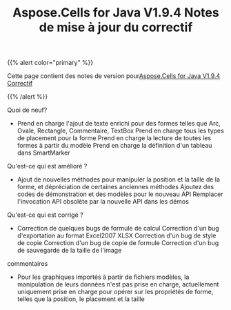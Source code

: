 ﻿---
title: Aspose.Cells for Java V1.9.4 Notes de mise à jour du correctif
type: docs
weight: 20
url: /fr/java/aspose-cells-for-java-v1-9-4-hot-fix-release-notes/
---
{{% alert color="primary" %}} 

 Cette page contient des notes de version pour[Aspose.Cells for Java V1.9.4 Correctif](https://downloads.aspose.com/cells/java/new-releases/aspose.cells-for-java-v1.9.4-hot-fix/)

{{% /alert %}} 

 Quoi de neuf?

- Prend en charge l'ajout de texte enrichi pour des formes telles que Arc, Ovale, Rectangle, Commentaire, TextBox
 Prend en charge tous les types de placement pour la forme
 Prend en charge la lecture de toutes les formes à partir du modèle
 Prend en charge la définition d'un tableau dans SmartMarker

 Qu'est-ce qui est amélioré ?

- Ajout de nouvelles méthodes pour manipuler la position et la taille de la forme, et dépréciation de certaines anciennes méthodes
 Ajoutez des codes de démonstration et des modèles pour le nouveau API
 Remplacer l'invocation API obsolète par la nouvelle API dans les démos

 Qu'est-ce qui est corrigé ?

- Correction de quelques bugs de formule de calcul
 Correction d'un bug d'exportation au format Excel2007 XLSX
 Correction d'un bug de style de copie
 Correction d'un bug de copie de formule
 Correction d'un bug de sauvegarde de la taille de l'image

 commentaires

- Pour les graphiques importés à partir de fichiers modèles, la manipulation de leurs données n'est pas prise en charge, actuellement uniquement prise en charge pour opérer sur les propriétés de forme, telles que la position, le placement et la taille
